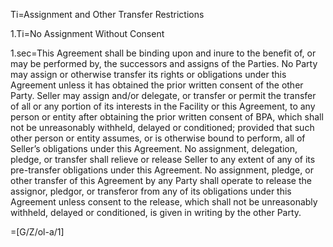 Ti=Assignment and Other Transfer Restrictions

1.Ti=No Assignment Without Consent

1.sec=This Agreement shall be binding upon and inure to the benefit of, or may be performed by, the successors and assigns of the Parties. No Party may assign or otherwise transfer its rights or obligations under this Agreement unless it has obtained the prior written consent of the other Party. Seller may assign and/or delegate, or transfer or permit the transfer of all or any portion of its interests in the Facility or this Agreement, to any person or entity after obtaining the prior written consent of BPA, which shall not be unreasonably withheld, delayed or conditioned; provided that such other person or entity assumes, or is otherwise bound to perform, all of Seller’s obligations under this Agreement. No assignment, delegation, pledge, or transfer shall relieve or release Seller to any extent of any of its pre-transfer obligations under this Agreement. No assignment, pledge, or other transfer of this Agreement by any Party shall operate to release the assignor, pledgor, or transferor from any of its obligations under this Agreement unless consent to the release, which shall not be unreasonably withheld, delayed or conditioned, is given in writing by the other Party.

=[G/Z/ol-a/1]
